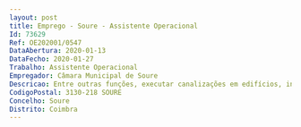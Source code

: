 ```yaml
--- 
layout: post
title: Emprego - Soure - Assistente Operacional
Id: 73629
Ref: OE202001/0547
DataAbertura: 2020-01-13
DataFecho: 2020-01-27
Trabalho: Assistente Operacional
Empregador: Câmara Municipal de Soure
Descricao: Entre outras funções, executar canalizações em edifícios, instalações industriais e outros locais, destinados ao transporte de água ou esgotos  cortar, roscar e soldar tubos de chumbo, plástico, ferro, fibrocimento e materiais afins  executar redes de distribuição de água e respetivos ramais de ligação, assentando tubagens e acessórios necessários  executar redes de recolha de esgotos pluviais ou domésticos e respetivos ramais de ligação, assentando tubagens e acessórios necessários  executar outros trabalhos similares ou complementares dos descritos.
CodigoPostal: 3130-218 SOURE
Concelho: Soure
Distrito: Coimbra
--- 
```

